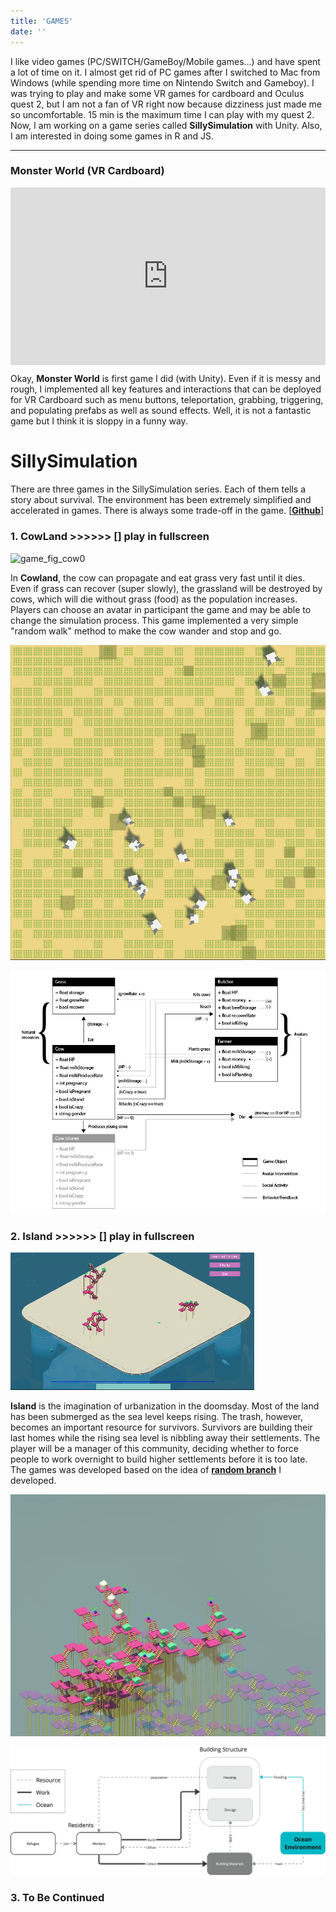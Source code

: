 ```yaml
---
title: 'GAMES'
date: ''
---
```


I like video games (PC/SWITCH/GameBoy/Mobile games...) and have spent a lot of time on it. I almost get rid of PC games after I switched to Mac from Windows (while spending more time on Nintendo Switch and Gameboy). I was trying to play and make some VR games for cardboard and Oculus quest 2, but I am not a fan of VR right now because dizziness just made me so uncomfortable. 15 min is the maximum time I can play with my quest 2. Now, I am working on a game series called **SillySimulation** with Unity. Also, I am interested in doing some games in R and JS.

<div class="splitline">
  <hr>
</div>

<a id='monster' class="anch"></a>
<div class="pagecard">

### Monster World (VR Cardboard)

<div style="padding:56.25% 0 0 0;position:relative;"><iframe src="https://player.vimeo.com/video/1057192765?badge=0&amp;autopause=0&amp;player_id=0&amp;app_id=58479" frameborder="0" allow="autoplay; fullscreen; picture-in-picture; clipboard-write; encrypted-media" style="position:absolute;top:0;left:0;width:100%;height:100%;" title="monster_world"></iframe></div><script src="https://player.vimeo.com/api/player.js"></script>

Okay, **Monster World** is first game I did (with Unity). Even if it is messy and rough, I implemented all key features and interactions that can be deployed for VR Cardboard such as menu buttons, teleportation, grabbing, triggering, and populating prefabs as well as sound effects. Well, it is not a fantastic game but I think it is sloppy in a funny way.
</div>

# SillySimulation
There are three games in the SillySimulation series. Each of them tells a story about survival. The environment has been extremely simplified and accelerated in games. There is always some trade-off in the game. [[**Github**]](https://github.com/billbillbilly/SillySimulation)

<a id='cowL' class="anch"></a>
<div class="pagecard">

### 1. CowLand >>>>>> [[<i class="fa-solid fa-gamepad"></i>]](https://cowland.netlify.app) play in fullscreen

![game_fig_cow0](https://github.com/billbillbilly/SillySimulation/blob/main/cowland/images/cowland_video.gif?raw=true)

In **Cowland**, the cow can propagate and eat grass very fast until it dies. Even if grass can recover (super slowly), the grassland will be destroyed by cows, which will die without grass (food) as the population increases. Players can choose an avatar in participant the game and may be able to change the simulation process. This game implemented a very simple "random walk" method to make the cow wander and stop and go.

![game_fig_cow1](https://raw.githubusercontent.com/billbillbilly/SillySimulation/refs/heads/main/cowland/images/Screenshot.png)

![game_fig_cow2](https://raw.githubusercontent.com/billbillbilly/SillySimulation/main/cowland/images/cowland_diagram-01.jpg)

</div>

<a id='isL' class="anch"></a>
<div class="pagecard">

### 2. Island >>>>>> [[<i class="fa-solid fa-gamepad"></i>]](https://sillyisland.netlify.app) play in fullscreen

![game_fig_island0](https://github.com/billbillbilly/SillySimulation/blob/main/island/images/island_video.gif?raw=true)

**Island** is the imagination of urbanization in the doomsday. Most of the land has been submerged as the sea level keeps rising. The trash, however, becomes an important resource for survivors. Survivors are building their last homes while the rising sea level is nibbling away their settlements. The player will be a manager of this community, deciding whether to force people to work overnight to build higher settlements before it is too late. The games was developed based on the idea of [**random branch**](https://github.com/billbillbilly/Random_stair_branch) I developed.

![game_fig_island1](https://raw.githubusercontent.com/billbillbilly/SillySimulation/refs/heads/main/island/images/Screenshot1.png)

![game_fig_island2](https://raw.githubusercontent.com/billbillbilly/SillySimulation/main/island/images/relation.png)

</div>

### 3. To Be Continued 
